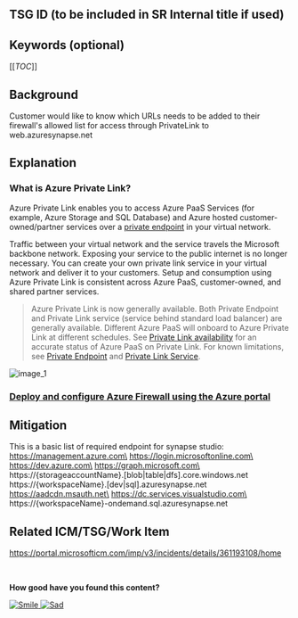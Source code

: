 ## TSG ID (to be included in SR Internal title if used)

## Keywords (optional)

[[_TOC_]]

## Background
Customer would like to know which URLs needs to be added to their firewall's allowed list for access through PrivateLink to web.azuresynapse.net

## Explanation

### What is Azure Private Link?
Azure Private Link enables you to access Azure PaaS Services (for example, Azure Storage and SQL Database) and Azure hosted customer-owned/partner services over a [private endpoint](https://learn.microsoft.com/azure/private-link/private-endpoint-overview) in your virtual network.

Traffic between your virtual network and the service travels the Microsoft backbone network. Exposing your service to the public internet is no longer necessary. You can create your own private link service in your virtual network and deliver it to your customers. Setup and consumption using Azure Private Link is consistent across Azure PaaS, customer-owned, and shared partner services.

> Azure Private Link is now generally available. Both Private Endpoint and Private Link service (service behind standard load balancer) are generally available. Different Azure PaaS will onboard to Azure Private Link at different schedules. See [Private Link availability](https://learn.microsoft.com/azure/private-link/availability) for an accurate status of Azure PaaS on Private Link. For known limitations, see [Private Endpoint](https://learn.microsoft.com/azure/private-link/private-endpoint-overview#limitations) and [Private Link Service](https://learn.microsoft.com/azure/private-link/private-link-service-overview#limitations).

![image_1](https://learn.microsoft.com/en-us/azure/private-link/media/private-link-overview/private-link-center.png)

### [Deploy and configure Azure Firewall using the Azure portal](https://learn.microsoft.com/azure/firewall/tutorial-firewall-deploy-portal)

## Mitigation

This is a basic list of required endpoint for synapse studio:\
https://management.azure.com\
https://login.microsoftonline.com\
https://dev.azure.com\
https://graph.microsoft.com\
https://{storageaccountName}.[blob|table|dfs].core.windows.net\
https://{workspaceName}.[dev|sql].azuresynapse.net\
https://aadcdn.msauth.net\
https://dc.services.visualstudio.com\
https://{workspaceName}-ondemand.sql.azuresynapse.net


## Related ICM/TSG/Work Item
https://portal.microsofticm.com/imp/v3/incidents/details/361193108/home


<div id='csswikifeedback-start'></div>
<br/>

**How good have you found this content?**

<div>
<span>
<a href='https://csswikifeedback.azurewebsites.net/feedback/smile?wiki=AzureSynapseAnalytics&pageId=286289&pageTitle=TSG Template&product=Synapse' target='_blank'>
<img alt='Smile' src='https://sqldbwikifeedback.blob.core.windows.net/assets/smile.png'>
</a>
</span>

<span>
<a href='https://csswikifeedback.azurewebsites.net/feedback/frown?wiki=AzureSynapseAnalytics&pageId=286289&pageTitle=TSG Template&product=Synapse' target='_blank'>
<img alt='Sad' src='https://sqldbwikifeedback.blob.core.windows.net/assets/sad.png'>
</a>
</span>
</div>
<div id='csswikifeedback-end'></div>
